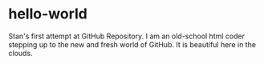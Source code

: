 # hello-world
Stan's first attempt at GitHub Repository. 
I am an old-school html coder stepping up to the new and fresh world of GitHub.  It is beautiful here in the clouds.
